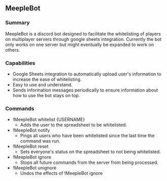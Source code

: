 ## MeepleBot

### Summary
MeepleBot is a discord bot designed to facilitate the whitelisting of players on multiplayer servers through google sheets integration.
Currently the bot only works on one server but might eventually be expanded to work on others.

### Capabilities
* Google Sheets integration to automatically upload user's information to increase the ease of whitelisting.
* Easy to use and understand.
* Sends information messages periodically to ensure information about how to use the bot stays on top.

### Commands
* !MeepleBot whitelist {USERNAME}
    * Adds the user to the spreadsheet to be whitelisted.
* !MeepleBot notify
    * Pings all users who have been whitelisted since the last time the command was run.
* !MeepleBot reset
    * Sets everyone's status on the spreadsheet to not being whitelisted.
* !MeepleBot ignore
    * Stops all future commands from the server from being processed.
* !MeepleBot unignore
    * Undos the effects of !MeepleBot ignore
